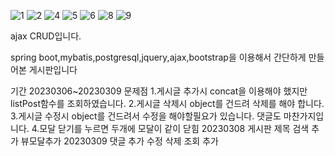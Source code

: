 ![1](https://user-images.githubusercontent.com/126663518/223589694-ccde0a96-8262-4b92-a888-2fe1ffa48725.PNG)
![2](https://user-images.githubusercontent.com/126663518/223589700-9a15a46d-9b61-4485-a7f6-acf8833c61fa.PNG)
![4](https://user-images.githubusercontent.com/126663518/223589720-84e6fdd4-6ec9-450e-95a9-e24a825185dd.PNG)
![5](https://user-images.githubusercontent.com/126663518/223589735-6e80abb3-6041-42eb-a275-45bee8cb2166.PNG)
![6](https://user-images.githubusercontent.com/126663518/223589742-a891b033-7670-401b-8968-e550b6240990.PNG)
![8](https://user-images.githubusercontent.com/126663518/223945827-416eeb66-d6a4-4b1a-8ab9-d82439cccdf8.PNG)
![9](https://user-images.githubusercontent.com/126663518/223945853-8f3b881b-3ffd-4a5e-ac02-530663478f79.PNG)

ajax CRUD입니다.

spring boot,mybatis,postgresql,jquery,ajax,bootstrap을 이용해서 간단하게 만들어본 게시판입니다

기간 20230306~20230309
문제점
1.게시글 추가시 concat을 이용해야 했지만 listPost함수를 조회하였습니다.
2.게시글 삭제시 object를 건드려 삭제를 해야 합니다.
3.게시글 수정시 object를 건드려서 수정을 해야할필요가 있습니다.
댓글도 마찬가지입니다.
4.모달 닫기를 누르면 두개에 모달이 같이 닫힘
20230308 게시판 제목 검색 추가 뷰모달추가
20230309 댓글 추가 수정 삭제 조회 추가 

 
